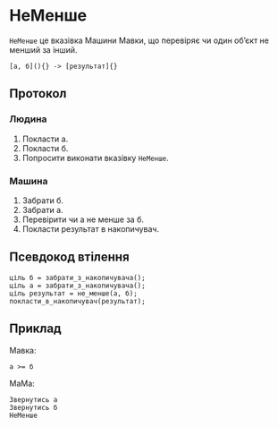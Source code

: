 # НеМенше

`НеМенше` <keyword>це</keyword> вказівка <subject>Машини Мавки</subject>, що перевіряє чи один обʼєкт не менший за інший.

```
[а, б](){} -> [результат]{}
```

## Протокол

### Людина

1. Покласти а.
2. Покласти б.
3. Попросити виконати вказівку `НеМенше`.

### Машина

1. Забрати б.
2. Забрати а.
3. Перевірити чи а не менше за б.
4. Покласти результат в накопичувач.

## Псевдокод втілення

```ціль
ціль б = забрати_з_накопичувача();
ціль а = забрати_з_накопичувача();
ціль результат = не_менше(а, б);
покласти_в_накопичувач(результат);
```

## Приклад

<subject>Мавка</subject>:

```мавка
а >= б
```

<subject>МаМа</subject>:

```мама
Звернутись а
Звернутись б
НеМенше
```
